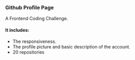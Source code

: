 ### Github Profile Page

A Frontend Coding Challenge.

#### It includes:
- The responsiveness.
- The profile picture and basic description of the account.
- 20 repositories



